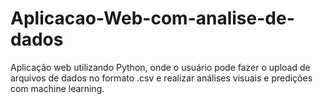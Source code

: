 # Aplicacao-Web-com-analise-de-dados
Aplicação web utilizando Python, onde o usuário pode fazer o upload de arquivos de dados no formato .csv e realizar análises visuais e predições com machine learning.
